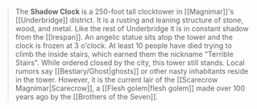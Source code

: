 > The **Shadow Clock** is a 250-foot tall clocktower in [[Magnimar]]'s [[Underbridge]] district. It is a rusting and leaning structure of stone, wood, and metal. Like the rest of Underbridge it is in constant shadow from the [[Irespan]]. An angelic statue sits atop the tower and the clock is frozen at 3 o'clock.
> At least 10 people have died trying to climb the inside stairs, which earned them the nickname "Terrible Stairs". While ordered closed by the city, this tower still stands.
> Local rumors say [[Bestiary/Ghost|ghosts]] or other nasty inhabitants reside in the tower. However, it is the current lair of the [[Scarecrow Magnimar|Scarecrow]], a [[Flesh golem|flesh golem]] made over 100 years ago by the [[Brothers of the Seven]].








